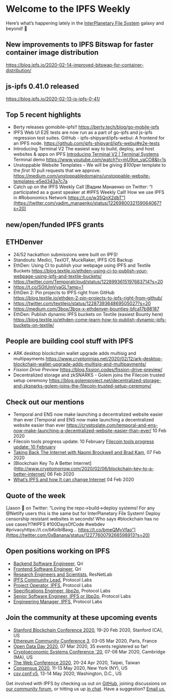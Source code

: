 # Welcome to the IPFS Weekly

Here’s what’s happening lately in the [InterPlanetary File System](https://ipfs.io/) galaxy and beyond! 🚀

## New improvements to IPFS Bitswap for faster container image distribution
https://blog.ipfs.io/2020-02-14-improved-bitswap-for-container-distribution/

## js-ipfs 0.41.0 released
https://blog.ipfs.io/2020-02-13-js-ipfs-0-41/


## Top 5 recent highlights
* Berty releases gomobile-ipfs!! https://berty.tech/blog/go-mobile-ipfs
* IPFS Web UI E2E tests are now run as a part of go-ipfs and js-ipfs regression test suites. GitHub - ipfs-shipyard/ipfs-webui: A frontend for an IPFS node. https://github.com/ipfs-shipyard/ipfs-webui#e2e-tests
* Introducing Terminal V2
The easiest way to build, deploy, and host websites & apps on IPFS [Introducing Terminal V2 | Terminal Systems](https://blog.terminal.co/introducing-terminal-v2/) Terminal demo https://www.youtube.com/watch?v=mU9on_vaCO8&t=1s
* Unstoppable Website Templates – We will be giving *$100*per template to the *first 10* pull requests that we approve.
https://medium.com/unstoppabledomains/unstoppable-website-templates-e5ed343a7c7a
* Catch up on the IPFS Weekly Call [Вадим Манаенко on Twitter: “I participated as a guest speaker at #IPFS Weekly Call! How we use IPFS in #Robonomics Network https://t.co/w35QnX2dbT”](https://twitter.com/vadim_manaenko/status/1226980032159064067?s=20)


## new/open/funded IPFS grants


## ETHDenver
* 24/52 hackathon submissions were built on IPFS!
* Standouts: Medici, TexIOT, MuckRaker, IPFS iOS Backup
* EthDen: Using CI to publish your webpage using IPFS and Textile Buckets https://blog.textile.io/ethden-using-ci-to-publish-your-webpage-using-ipfs-and-textile-buckets/
* https://twitter.com/Temporalcloud/status/1228993615197683714?s=20
* https://t.co/SGtUmVvaGL?amp=1
* EthDen 2: Pin projects to IPFS right from GitHub https://blog.textile.io/ethden-2-pin-projects-to-ipfs-right-from-github/
* https://twitter.com/textileio/status/1228739364869505027?s=20
* https://medium.com/3box/3box-x-ethdenver-bounties-bfca17b98187
* EthDen: Publish dynamic IPFS buckets on Textile (easiest Bounty here) https://blog.textile.io/ethden-come-learn-how-to-publish-dynamic-ipfs-buckets-on-textile/


## People are building cool stuff with IPFS
* ARK desktop blockchain wallet upgrade adds multisig and multipayments https://www.cryptoninjas.net/2020/02/12/ark-desktop-blockchain-wallet-upgrade-adds-multisig-and-multipayments/
* *Fission Drive Preview*
https://blog.fission.codes/fission-drive-preview/
* Decentralized storage and zkSNARKS - Golem joins the Filecoin trusted setup ceremony https://blog.golemproject.net/decentralized-storage-and-zksnarks-golem-joins-the-filecoin-trusted-setup-ceremony/


## Check out our mentions
* Temporal and ENS now make launching a decentralized website easier than ever [Temporal and ENS now make launching a decentralized website easier than ever https://cryptoslate.com/temporal-and-ens-now-make-launching-a-decentralized-website-easier-than-ever/ 10 Feb 2020
* Filecoin tools progress update: 10 February [Filecoin tools progress update: 10 February](https://blog.textile.io/filecoin-tools-progress-update-10-february/)
* [Taking Back The Internet with Naomi Brockwell and Brad Kam](https://medium.com/unstoppabledomains/taking-back-the-internet-with-naomi-brockwell-and-brad-kam-65f475ef88b9), 07 Feb 2020
* [Blockchain Key To A Better Internet](http://www.cryptomorrow.com/2020/02/06/blockchain-key-to-a-better-internet/ 06 Feb 2020
* [What’s IPFS and how It can change Internet](https://medium.com/natix-io/whats-ipfs-and-how-it-can-change-internet-161239bc69ec) 04 Feb 2020


## Quote of the week

[Jason 🌟 on Twitter: “Loving the repo->build->deploy systems! For any @Netlify users this is the same but for InterPlanetary File System! Deploy censorship resistant websites in seconds! Who says #blockchain has no use cases?!?#IPFS #100DaysOfCode #webdev #privacyhttps://t.co/bKoIblBaxg… https://t.co/bmeQMyVfao”](https://twitter.com/0xBanana/status/1227760079266598913?s=20)

## Open positions working on IPFS

* [Backend Software Engineeer](https://qri.io/jobs/job-backend-software-engineer), Qri
* [Frontend Software Engineer](https://qri.io/jobs/job-frontend-software-engineer), Qri
* [Research Engineers and Scientists](https://jobs.lever.co/protocol/f39f7fe0-1805-40d2-9453-90fd25c72bc3), ResNetLab
* [IPFS Community Lead](https://jobs.lever.co/protocol/71c4a9b9-af90-4ce9-9dba-8b72507997bf), Protocol Labs
* [Project Operator, IPFS](https://jobs.lever.co/protocol/135cecff-ecc4-49ca-b516-61b63fd4d9ef), Protocol Labs
* [Specifications Engineer, libp2p](https://jobs.lever.co/protocol/0ee37e17-5fb3-4b0f-8559-e5fca363e268), Protocol Labs
* [Senior Software Engineer, IPFS or libp2p](https://jobs.lever.co/protocol/82793e56-124f-484c-bf13-357ef0b45bc6), Protocol Labs
* [Engineering Manager, IPFS](https://jobs.lever.co/protocol/3f0787e8-58b3-4122-a1ea-424561d2658f), Protocol Labs


## Join the community at these upcoming events

* [Stanford Blockchain Conference 2020](https://cbr.stanford.edu/sbc20/), 19-20 Feb 2020, Stanford (CA), US
* [Ethereum Community Conference 3](https://ethcc.io/), 03-05 Mar 2020, Paris, France
* [Open Data Day 2020](https://opendataday.org/), 07 Mar 2020, 35 events registered so far!
* [Cryptoeconomic Systems Conference '20](https://cryptoeconomicsystems.pubpub.org/ces20), 07-08 Mar 2020, Cambridge (MA), US
* [The Web Conference 2020](https://www2020.thewebconf.org/), 20-24 Apr 2020, Taipei, Taiwan
* [Consensus 2020](https://www.coindesk.com/events/consensus-2020), 11-13 May 2020, New York (NY), US
* [csv,conf,v5](https://csvconf.com/), 13-14 May 2020, Washington, D.C., US


Get involved with IPFS by checking us out on [GitHub](https://github.com/ipfs), joining discussions on [our community forum](https://discuss.ipfs.io/), or hitting us up [in chat](https://riot.im/app/#/room/#ipfs:matrix.org). Have a suggestion? [Email us.](mailto:newsletter@ipfs.io)
